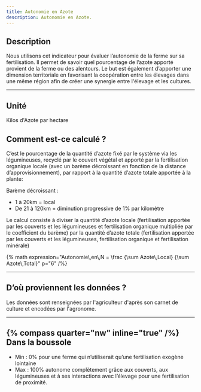 ```yaml
---
title: Autonomie en Azote
description: Autonomie en Azote.
---
```


## Description

Nous utilisons cet indicateur pour évaluer l’autonomie de la ferme sur sa fertilisation. Il permet de savoir quel pourcentage de l’azote apporté provient de la ferme ou des alentours. Le but est également d’apporter une dimension territoriale en favorisant la coopération entre les élevages dans une même région afin de créer une synergie entre l'élevage et les cultures.

---

## Unité

Kilos d'Azote par hectare

## Comment est-ce calculé ?

C’est le pourcentage de la quantité d’azote fixé par le système via les légumineuses, recyclé par le couvert végétal et apporté par la fertilisation organique locale (avec un barème décroissant en fonction de la distance d’approvisionnement), par rapport à la quantité d’azote totale apportée à la plante:

Barème décroissant :

- 1 à 20km = local
- De 21 à 120km = diminution progressive de 1% par kilomètre

Le calcul consiste à diviser la quantité d’azote locale (fertilisation apportée par les couverts et les légumineuses et fertilisation organique multipliée par le coefficient du barème) par la quantité d’azote totale (fertilisation apportée par les couverts et les légumineuses, fertilisation organique et fertilisation minérale)

{% math expression="Autonomie\\,en\\,N = \\frac {\\sum Azote\\,Local} {\\sum Azote\\,Total}" p="6" /%}

---

## D’où proviennent les données ?

Les données sont renseignées par l'agriculteur d'après son carnet de culture et encodées par l'agronome.

---

## {% compass quarter="nw" inline="true" /%} Dans la boussole

- Min : 0% pour une ferme qui n’utiliserait qu’une fertilisation exogène lointaine
- Max : 100% autonome complètement grâce aux couverts, aux légumineuses et à ses interactions avec l’élevage pour une fertilisation de proximité.
